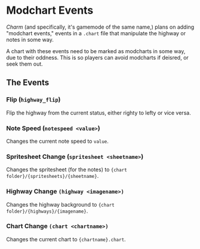 # Modchart Events
*Charm* (and specifically, it's gamemode of the same name,) plans on adding "modchart events," events in a `.chart` file that manipulate the highway or notes in some way.

A chart with these events need to be marked as modcharts in some way, due to their oddness. This is so players can avoid modcharts if deisred, or seek them out.

## The Events

### Flip (`highway_flip`)
Flip the highway from the current status, either righty to lefty or vice versa.

### Note Speed (`notespeed <value>`)
Changes the current note speed to `value`.

### Spritesheet Change (`spritesheet <sheetname>`)
Changes the spritesheet (for the notes) to `{chart folder}/{spritesheets}/{sheetname}`.

### Highway Change `(highway <imagename>)`
Changes the highway background to `{chart folder}/{highways}/{imagename}`.

### Chart Change `(chart <chartname>)`
Changes the current chart to `{chartname}.chart`.


